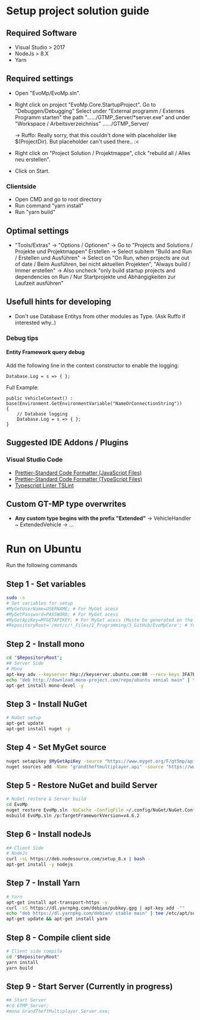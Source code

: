 # Setup project solution guide

## Required Software
- Visual Studio > 2017
- NodeJs > 8.X
- Yarn

## Required settings
- Open "EvoMp/EvoMp.sln".
- Right click on project "EvoMp.Core.StartupProject".
  Go to "Debuggen/Debugging"
  Select under "External programm / Externes Programm starten" the path "....../GTMP_Server/*server.exe"
  and under "Workspace / Arbeitsverzeichniss" ....../GTMP_Server/

  -> Ruffo: Really sorry, that this couldn't done with placeholder like $(ProjectDir). But placeholder can't used there.. :<

- Right click on "Project Solution / Projektmappe", click "rebuild all / Alles neu erstellen".
- Click on Start.

### Clientside
- Open CMD and go to root directory
- Run command "yarn install"
- Run "yarn build"

## Optimal settings

- "Tools/Extras" -> "Options / Optionen"
  -> Go to "Projects and Solutions / Projekte und Projektmappen" Erstellen
  -> Select subitem "Build and Run / Erstellen und Ausführen"
  -> Select on "On Run, when projects are out of date / Beim Ausführen, bei nicht aktuellen Projekten", "Always build / Immer erstellen"
  -> Also uncheck "only build startup projects and dependencies on Run / Nur Startprojekte und Abhängigkeiten zur Laufzeit ausführen"

## Usefull hints for developing

- Don't use Database Entitys from other modules as Type.
  (Ask Ruffo if interested why..)

### Debug tips
#### Entity Framework query debug
Add the following line in the context constructor to enable the logging:
```CSharp
Database.Log = s => { };
```

Full Example:
```CSharp
public VehicleContext() : base(Environment.GetEnvironmentVariable("NameOrConnectionString"))
{
    // Database logging
    Database.Log = s => { };
}
```

## Suggested IDE Addons / Plugins

### Visual Studio Code

- [Prettier-Standard Code Formatter (JavaScript Files)](https://marketplace.visualstudio.com/items?itemName=iSayme.vscode-prettier-standard)
- [Prettier-Standard Code Formatter (TypeScript Files)](https://marketplace.visualstudio.com/items?itemName=esbenp.prettier-vscode)
- [Typescript Linter TSLint](https://marketplace.visualstudio.com/items?itemName=eg2.tslint)


## Custom GT-MP type overwrites
- __Any custom type begins with the prefix "Extended"__
  -> VehicleHandler ~ ExtendedVehicle
  -> ...


# Run on Ubuntu
Run the following commands
## Step 1 - Set variables
```bash
sudo -s
# Set variables for setup
#MyGetUserName=USERNAME; # For MyGet acess
#MyGetPassword=PASSWORD; # For MyGet acess
#MyGetApiKey=MYGETAPIKEY; # For MyGet acess (Muste be generated on the MyGet site)
#RepositoryRoot='/mnt/c/!_Files/1_Programming/3_GitHub/EvoMpCore'; # Your RepositoryRoot path
```
## Step 2 - Install mono
```bash
cd "$RepositoryRoot";
## Server Side
# Mono
apt-key adv --keyserver hkp://keyserver.ubuntu.com:80 --recv-keys 3FA7E0328081BFF6A14DA29AA6A19B38D3D831EF
echo "deb http://download.mono-project.com/repo/ubuntu xenial main" | tee /etc/apt/sources.list.d/mono-official.list
apt-get install mono-devel -y
```
## Step 3 - Install NuGet
```bash
# NuGet setup
apt-get update
apt-get install nuget -y
```
## Step 4 - Set MyGet source
```bash
nuget setapikey $MyGetApiKey -source "https://www.myget.org/F/gt5mp/api/v2"
nuget sources add -Name "grandtheftmultiplayer.api" -source "https://www.myget.org/F/gt5mp/api/v2" -User $MyGetUserName -pass $MyGetPassword -ConfigFile ~/.config/NuGet/NuGet.Config
```
## Step 5 - Restore NuGet and build Server
```bash
# NuGet restore & Server build
cd EvoMp
nuget restore EvoMp.sln -NoCache -ConfigFile ~/.config/NuGet/NuGet.Config
msbuild EvoMp.sln /p:TargetFrameworkVersion=v4.6.2
```
## Step 6 - Install nodeJs
```bash
## Client Side
# NodeJs
curl -sL https://deb.nodesource.com/setup_8.x | bash -
apt-get install -y nodejs
```

## Step 7 - Install Yarn
```bash
# Yarn
apt-get install apt-transport-https -y
curl -sS https://dl.yarnpkg.com/debian/pubkey.gpg | apt-key add -""
echo "deb https://dl.yarnpkg.com/debian/ stable main" | tee /etc/apt/sources.list.d/yarn.list
apt-get update && apt-get install yarn
```

## Step 8 - Compile client side
```bash
# Client side compile
cd "$RepositoryRoot"
yarn install
yarn build
```

## Step 9 - Start Server (Currently in progress) 
```bash
## Start Server
#cd GTMP_Server;
#mono GrandTheftMultiplayer.Server.exe;
```